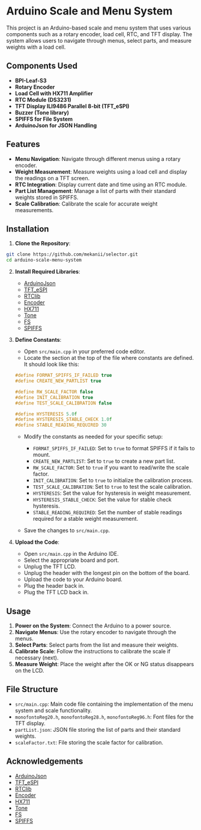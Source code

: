 # Arduino Scale and Menu System

This project is an Arduino-based scale and menu system that uses various components such as a rotary encoder, load cell, RTC, and TFT display. The system allows users to navigate through menus, select parts, and measure weights with a load cell.

## Components Used

- **BPI-Leaf-S3**
- **Rotary Encoder**
- **Load Cell with HX711 Amplifier**
- **RTC Module (DS3231)**
- **TFT Display ILI9486 Parallel 8-bit (TFT_eSPI)**
- **Buzzer (Tone library)**
- **SPIFFS for File System**
- **ArduinoJson for JSON Handling**

## Features

- **Menu Navigation**: Navigate through different menus using a rotary encoder.
- **Weight Measurement**: Measure weights using a load cell and display the readings on a TFT screen.
- **RTC Integration**: Display current date and time using an RTC module.
- **Part List Management**: Manage a list of parts with their standard weights stored in SPIFFS.
- **Scale Calibration**: Calibrate the scale for accurate weight measurements.

## Installation

1. **Clone the Repository**:
```sh
git clone https://github.com/mekanii/selector.git
cd arduino-scale-menu-system
```

2. **Install Required Libraries**:
    - [ArduinoJson](https://github.com/bblanchon/ArduinoJson)
    - [TFT_eSPI](https://github.com/Bodmer/TFT_eSPI)
    - [RTClib](https://github.com/adafruit/RTClib)
    - [Encoder](https://www.pjrc.com/teensy/td_libs_Encoder.html)
    - [HX711](https://github.com/bogde/HX711)
    - [Tone](https://github.com/bhagman/Tone)
    - [FS](https://github.com/esp8266/Arduino/tree/master/libraries/FS)
    - [SPIFFS](https://github.com/pellepl/spiffs)

3. **Define Constants**:
    - Open `src/main.cpp` in your preferred code editor.
    - Locate the section at the top of the file where constants are defined. It should look like this:
    ```cpp
    #define FORMAT_SPIFFS_IF_FAILED true
    #define CREATE_NEW_PARTLIST true

    #define RW_SCALE_FACTOR false
    #define INIT_CALIBRATION true
    #define TEST_SCALE_CALIBRATION false

    #define HYSTERESIS 5.0f
    #define HYSTERESIS_STABLE_CHECK 1.0f
    #define STABLE_READING_REQUIRED 30
    ```
    - Modify the constants as needed for your specific setup:
        - `FORMAT_SPIFFS_IF_FAILED`: Set to `true` to format SPIFFS if it fails to mount.
        - `CREATE_NEW_PARTLIST`: Set to `true` to create a new part list.
        - `RW_SCALE_FACTOR`: Set to `true` if you want to read/write the scale factor.
        - `INIT_CALIBRATION`: Set to `true` to initialize the calibration process.
        - `TEST_SCALE_CALIBRATION`: Set to `true` to test the scale calibration.
        - `HYSTERESIS`: Set the value for hysteresis in weight measurement.
        - `HYSTERESIS_STABLE_CHECK`: Set the value for stable check hysteresis.
        - `STABLE_READING_REQUIRED`: Set the number of stable readings required for a stable weight measurement.

    - Save the changes to `src/main.cpp`.

4. **Upload the Code**:
    - Open `src/main.cpp` in the Arduino IDE.
    - Select the appropriate board and port.
    - Unplug the TFT LCD.
    - Unplug the header with the longest pin on the bottom of the board.
    - Upload the code to your Arduino board.
    - Plug the header back in.
    - Plug the TFT LCD back in.

## Usage

1. **Power on the System**: Connect the Arduino to a power source.
2. **Navigate Menus**: Use the rotary encoder to navigate through the menus.
3. **Select Parts**: Select parts from the list and measure their weights.
4. **Calibrate Scale**: Follow the instructions to calibrate the scale if necessary (next).
5. **Measure Weight**: Place the weight after the OK or NG status disappears on the LCD.

## File Structure

- `src/main.cpp`: Main code file containing the implementation of the menu system and scale functionality.
- `monofontoReg20.h`, `monofontoReg28.h`, `monofontoReg96.h`: Font files for the TFT display.
- `partList.json`: JSON file storing the list of parts and their standard weights.
- `scaleFactor.txt`: File storing the scale factor for calibration.

## Acknowledgements

- [ArduinoJson](https://github.com/bblanchon/ArduinoJson)
- [TFT_eSPI](https://github.com/Bodmer/TFT_eSPI)
- [RTClib](https://github.com/adafruit/RTClib)
- [Encoder](https://www.pjrc.com/teensy/td_libs_Encoder.html)
- [HX711](https://github.com/bogde/HX711)
- [Tone](https://github.com/bhagman/Tone)
- [FS](https://github.com/esp8266/Arduino/tree/master/libraries/FS)
- [SPIFFS](https://github.com/pellepl/spiffs)

